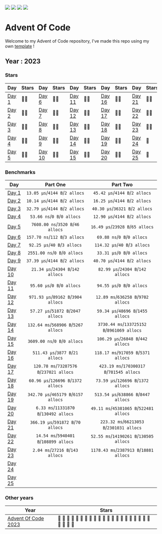 ![](https://img.shields.io/github/last-commit/yyewolf/goaoc-2023?style=flat-square)
![](https://img.shields.io/badge/day%20📅-%!s(int=23)-blue)
![](https://img.shields.io/badge/stars%20⭐-46-yellow)
![](https://img.shields.io/badge/days%20completed-23-red)

# Advent Of Code

Welcome to my Advent of Code repository, I've made this repo using my own [template](https://github.com/yyewolf/goaoc) ! 

## Year : 2023

### Stars

| Day | Stars | Day | Stars | Day | Stars | Day | Stars | Day | Stars |
| --- | :---- | --- | :---- | --- | :---- | --- | :---- | --- | :---- |
| [Day 1](https://adventofcode.com/2023/day/1) | 🌟🌟 | [Day 6](https://adventofcode.com/2023/day/6) | 🌟🌟 | [Day 11](https://adventofcode.com/2023/day/11) | 🌟🌟 | [Day 16](https://adventofcode.com/2023/day/16) | 🌟🌟 | [Day 21](https://adventofcode.com/2023/day/21) | 🌟🌟 |
| [Day 2](https://adventofcode.com/2023/day/2) | 🌟🌟 | [Day 7](https://adventofcode.com/2023/day/7) | 🌟🌟 | [Day 12](https://adventofcode.com/2023/day/12) | 🌟🌟 | [Day 17](https://adventofcode.com/2023/day/17) | 🌟🌟 | [Day 22](https://adventofcode.com/2023/day/22) | 🌟🌟 |
| [Day 3](https://adventofcode.com/2023/day/3) | 🌟🌟 | [Day 8](https://adventofcode.com/2023/day/8) | 🌟🌟 | [Day 13](https://adventofcode.com/2023/day/13) | 🌟🌟 | [Day 18](https://adventofcode.com/2023/day/18) | 🌟🌟 | [Day 23](https://adventofcode.com/2023/day/23) | 🌟🌟 |
| [Day 4](https://adventofcode.com/2023/day/4) | 🌟🌟 | [Day 9](https://adventofcode.com/2023/day/9) | 🌟🌟 | [Day 14](https://adventofcode.com/2023/day/14) | 🌟🌟 | [Day 19](https://adventofcode.com/2023/day/19) | 🌟🌟 | [Day 24](https://adventofcode.com/2023/day/24) | 🎄 |
| [Day 5](https://adventofcode.com/2023/day/5) | 🌟🌟 | [Day 10](https://adventofcode.com/2023/day/10) | 🌟🌟 | [Day 15](https://adventofcode.com/2023/day/15) | 🌟🌟 | [Day 20](https://adventofcode.com/2023/day/20) | 🌟🌟 | [Day 25](https://adventofcode.com/2023/day/25) | 🎄 |


### Benchmarks

| Day | Part One | Part Two |
| --- | :------: | :------: |
| [Day 1](/2023/day01) | `13.05 μs`/`4144 B`/`2 allocs` | `45.42 μs`/`4144 B`/`2 allocs`|
| [Day 2](/2023/day02) | `10.14 μs`/`4144 B`/`2 allocs` | `16.25 μs`/`4144 B`/`2 allocs`|
| [Day 3](/2023/day03) | `32.79 μs`/`4144 B`/`2 allocs` | `40.30 μs`/`36321 B`/`2 allocs`|
| [Day 4](/2023/day04) | `53.66 ns`/`0 B`/`0 allocs` | `12.90 μs`/`4144 B`/`2 allocs`|
| [Day 5](/2023/day05) | `7608.00 ns`/`3520 B`/`46 allocs` | `16.49 μs`/`23928 B`/`65 allocs`|
| [Day 6](/2023/day06) | `157.70 ns`/`112 B`/`3 allocs` | `69.88 ns`/`0 B`/`0 allocs`|
| [Day 7](/2023/day07) | `92.25 μs`/`40 B`/`3 allocs` | `114.32 μs`/`40 B`/`3 allocs`|
| [Day 8](/2023/day08) | `2551.00 ns`/`0 B`/`0 allocs` | `33.31 μs`/`0 B`/`0 allocs`|
| [Day 9](/2023/day09) | `37.39 μs`/`4144 B`/`2 allocs` | `40.70 μs`/`4144 B`/`2 allocs`|
| [Day 10](/2023/day10) | `21.34 μs`/`24304 B`/`142 allocs` | `82.99 μs`/`24304 B`/`142 allocs`|
| [Day 11](/2023/day11) | `95.60 μs`/`0 B`/`0 allocs` | `94.55 μs`/`0 B`/`0 allocs`|
| [Day 12](/2023/day12) | `971.93 μs`/`89162 B`/`3904 allocs` | `12.89 ms`/`636258 B`/`9702 allocs`|
| [Day 13](/2023/day13) | `57.27 μs`/`51872 B`/`2047 allocs` | `59.34 μs`/`48696 B`/`1455 allocs`|
| [Day 14](/2023/day14) | `132.64 ms`/`568906 B`/`5267 allocs` | `3730.44 ms`/`133725152 B`/`8961069 allocs`|
| [Day 15](/2023/day15) | `3609.00 ns`/`0 B`/`0 allocs` | `106.29 μs`/`26848 B`/`442 allocs`|
| [Day 16](/2023/day16) | `511.43 μs`/`3877 B`/`21 allocs` | `118.17 ms`/`917059 B`/`5371 allocs`|
| [Day 17](/2023/day17) | `120.78 ms`/`73287576 B`/`237021 allocs` | `423.19 ms`/`170300317 B`/`781545 allocs`|
| [Day 18](/2023/day18) | `60.96 μs`/`126696 B`/`1372 allocs` | `73.59 μs`/`126696 B`/`1372 allocs`|
| [Day 19](/2023/day19) | `342.70 μs`/`465179 B`/`6157 allocs` | `513.54 μs`/`638866 B`/`8447 allocs`|
| [Day 20](/2023/day20) | `6.33 ms`/`11331870 B`/`130492 allocs` | `49.11 ms`/`45381065 B`/`522481 allocs`|
| [Day 21](/2023/day21) | `366.19 μs`/`591872 B`/`70 allocs` | `223.32 ms`/`66213053 B`/`2301031 allocs`|
| [Day 22](/2023/day22) | `14.54 ms`/`5940401 B`/`108899 allocs` | `52.55 ms`/`14190261 B`/`130505 allocs`|
| [Day 23](/2023/day23) | `2.04 ms`/`27216 B`/`143 allocs` | `1178.43 ms`/`2387913 B`/`18881 allocs`|
| [Day 24](/2023/day24) | | |
| [Day 25](/2023/day25) | | |


### Other years

| Year | Stars |
| ---- | ----- |
| [Advent Of Code 2023](/2023) | 💛 💛 💛 💛 💛 💛 💛 💛 💛 💛 💛 💛 💛 💛 💛 💛 💛 💛 💛 💛 💛 💛 💛 🖤 🖤 |
